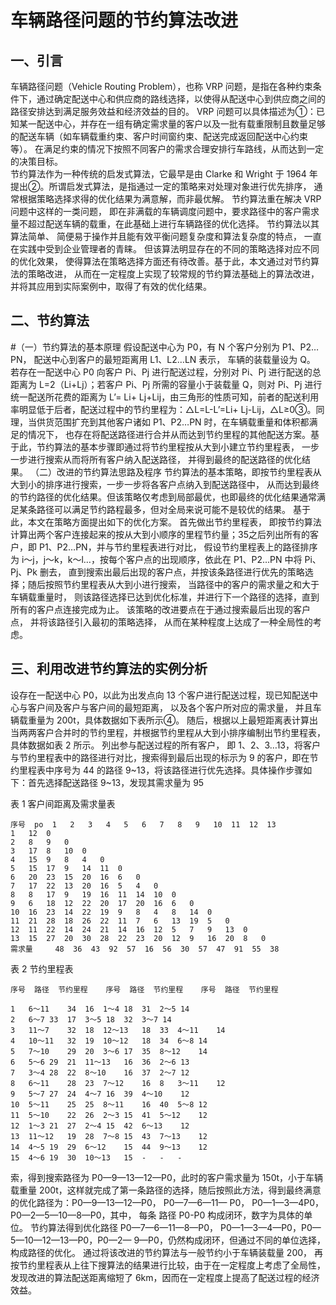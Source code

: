 车辆路径问题的节约算法改进
======================
一、引言      
-------------

车辆路径问题（Vehicle Routing Problem），也称
VRP 问题，是指在各种约束条件下，通过确定配送中心和供应商的路线选择，以使得从配送中心到供应商之间的路径安排达到满足服务效益和经济效益的目的。 VRP 问题可以具体描述为①：已知某一配送中心，并存在一组有确定需求量的客户以及一批有载重限制且数量足够的配送车辆（如车辆载重约束、客户时间窗约束、配送完成返回配送中心约束等）。 在满足约束的情况下按照不同客户的需求合理安排行车路线，从而达到一定的决策目标。  
节约算法作为一种传统的启发式算法，它最早是由 Clarke 和 Wright 于 1964 年提出②。所谓启发式算法，是指通过一定的策略来对处理对象进行优先排序， 通常根据策略选择求得的优化结果为满意解，而非最优解。 节约算法重在解决 VRP 问题中这样的一类问题， 即在非满载的车辆调度问题中，要求路径中的客户需求量不超过配送车辆的载重，在此基础上进行车辆路径的优化选择。
节约算法以其算法简单、 简便易于操作并且能有效平衡问题复杂度和算法复杂度的特点， 一直在实践中受到企业管理者的青睐。 但该算法明显存在的不同的策略选择对应不同的优化效果， 使得算法在策略选择方面还有待改善。基于此，本文通过对节约算法的策略改进， 从而在一定程度上实现了较常规的节约算法基础上的算法改进， 并将其应用到实际案例中，取得了有效的优化结果。    

二、节约算法     
-----------------
#（一）节约算法的基本原理
假设配送中心为 P0，有 N 个客户分别为 P1、P2…
PN， 配送中心到客户的最短距离用 L1、L2…LN  表示， 车辆的装载量设为 Q。  若存在一配送中心 P0  向客户
Pi、Pj 进行配送过程，分别对 Pi、Pj 进行配送的总距离为 L=2（Li+Lj）；若客户 Pi、Pj 所需的容量小于装载量
Q，则对 Pi、Pj  进行统一配送所花费的距离为 L’= Li+
Lj+Lij，由三角形的性质可知，前者的配送利用率明显低于后者，配送过程中的节约里程为：△L=L-L’=Li+ Lj-Lij，△L≥0③。同理，当供货范围扩充到其他客户诸如 P1、P2…PN 时，在车辆载重量和体积都满足的情况下， 也存在将配送路径进行合并从而达到节约里程的其他配送方案。基于此，节约算法的基本步骤即通过将节约里程按从大到小建立节约里程表， 一步一步进行搜索从而将所有客户纳入配送路径， 并得到最终的配送路径的优化结果。
（二）改进的节约算法思路及程序
节约算法的基本策略，即按节约里程表从大到小的排序进行搜索，一步一步将各客户点纳入到配送路径中， 从而达到最终的节约路径的优化结果。但该策略仅考虑到局部最优，也即最终的优化结果通常满足某条路径可以满足节约路程最多，但对全局来说可能不是较优的结果。 基于此，本文在策略方面提出如下的优化方案。
首先做出节约里程表， 即按节约算法计算出两个客户连接起来的按从大到小顺序的里程节约量；35之后列出所有的客户，即 P1、P2…PN，并与节约里程表进行对比， 假设节约里程表上的路径排序为 i～j，j～k，k～l…，按每个客户点的出现顺序，依此在 P1、P2…PN 中将 Pi、Pj、Pk 删去， 直到搜索出最后出现的客户点，并按该条路径进行优先的策略选择；随后按照节约里程表从大到小进行搜索， 当路径中的客户的需求量之和大于车辆载重量时， 则该路径选择已达到优化标准，并进行下一个路径的选择，直到所有的客户点连接完成为止。 该策略的改进要点在于通过搜索最后出现的客户点， 并将该路径引入最初的策略选择， 从而在某种程度上达成了一种全局性的考虑。 

三、利用改进节约算法的实例分析  
-----------------
设存在一配送中心 P0，以此为出发点向 13 个客户进行配送过程，现已知配送中心与客户间及客户与客户间的最短距离， 以及各个客户所对应的需求量， 并且车辆载重量为 200t，具体数据如下表所示④。
随后，根据以上最短距离表计算出当两两客户合并时的节约里程，并根据节约里程从大到小排序编制出节约里程表，具体数据如表 2 所示。
列出参与配送过程的所有客户，  即 1、2、3…13，将客户与节约里程表中的路径进行对比，搜索得到最后出现的标示为 9 的客户，即在节约里程表中序号为
44 的路径 9~13，将该路径进行优先选择。具体操作步骤如下：首先选择配送路径 9~13，发现其需求量为 95
	
表 1 客户间距离及需求量表

	序号	po	1	2	3	4	5	6	7	8	9	10	11	12	13
	1	12	0												
	2	8	9	0											
	3	17	8	10	0										
	4	15	9	8	4	0									
	5	15	17	9	14	11	0								
	6	20	23	15	20	16	6	0							
	7	17	22	13	20	16	5	4	0						
	8	8	17	9	19	16	11	14	10	0					
	9	6	18	12	22	20	17	20	16	6	0				
	10	16	23	14	22	19	9	8	4	8	14	0			
	11	21	28	18	26	22	11	7	6	13	19	5	0		
	12	11	22	14	24	21	14	16	12	5	7	9	13	0	
	13	15	27	20	30	28	22	23	20	12	9	16	20	8	0
	需求量		48	36	43	92	57	16	56	30	57	47	91	55	38

表 2   节约里程表

	序号	路径	节约里程	序号	路径	节约里程	序号	路径	节约里程

	1	6～11	34	16	1～4	18	31	2～5	14  
	2	6～7	33	17	3～5	18	32	3～7	14   
	3	11～7	32	18	12～13	18	33	4～11	14
	4	10～11	32	19	10～12	18	34	6～8	14
	5	7～10	29	20	3～6	17	35	8～12	14
	6	5～6	29	21	11～13	16	36	2～6	13
	7	3～4	28	22	8～10	16	37	2～7	12
	8	6～11	28	23	7～12	16	8	3～11	12
	9	5～7	27	24	4～7	16	39	4～10	12
	10	5～11	25	25	8～11	16	40	5～8	12
	11	5～10	22	26	2～3	15	41	5～12	12
	12	1～3	21	27	2～4	15	42	6～13	12
	13	11～12	19	28	7～8	15	43	7～13	12
	14	4～5	19	29	6～12	15	44	9～13	12
	15	4～6	19	30	10～13	15	-	-	-

索，得到搜索路径为 P0—9—13—12—P0，此时的客户需求量为 150t，小于车辆载重量 200t，这样就完成了第一条路径的选择，随后按照此方法，得到最终满意的优化路径为：P0—9—13—12—P0， P0—7—6—11— P0， P0—1—3—4P0，P0—2—5—10—8—P0，其中， 每条
路径 P0-P0 构成闭环，数字为具体的单位。
节约算法得到优化路径 P0—7—6—11—8—P0， P0—1—3—4—P0，P0—5—10—12—13—P0，P0—2—
9—P0，仍然构成闭环，但通过不同的单位选择，构成路径的优化。 通过将该改进的节约算法与一般节约小于车辆装载量 200， 再按节约里程表从上往下搜算法的结果进行比较，由于在一定程度上考虑了全局性， 发现改进的算法配送距离缩短了 6km，因而在一定程度上提高了配送过程的经济效益。




